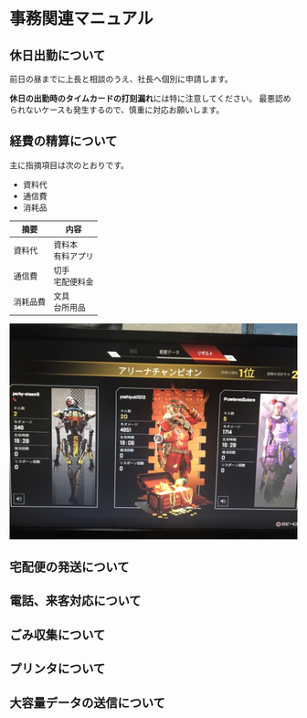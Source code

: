 # 事務関連マニュアル
## 休日出勤について
前日の昼までに上長と相談のうえ、社長へ個別に申請します。

**休日の出勤時のタイムカードの打刻漏れ**には特に注意してください。
最悪認められないケースも発生するので、慎重に対応お願いします。

## 経費の精算について
主に指摘項目は次のとおりです。
- 資料代
- 通信費
- 消耗品

|摘要 |内容
|-- |--
|資料代 |資料本<br>有料アプリ
|通信費 |切手<br>宅配便料金
|消耗品費 |文具<br>台所用品

![サンプル](img/sample1.jpg)
## 宅配便の発送について
## 電話、来客対応について
## ごみ収集について
## プリンタについて
## 大容量データの送信について
